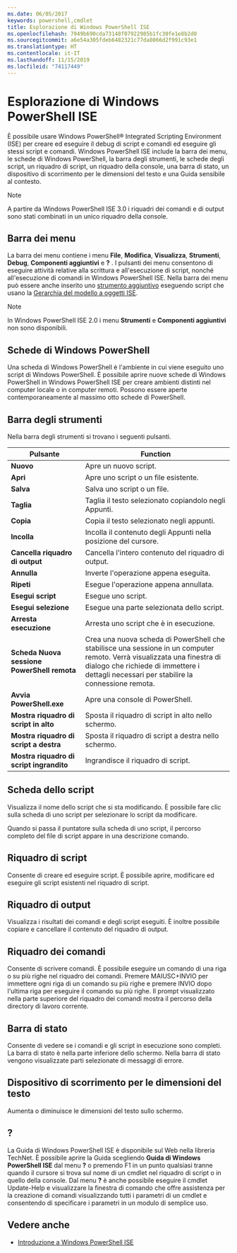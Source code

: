 ```yaml
---
ms.date: 06/05/2017
keywords: powershell,cmdlet
title: Esplorazione di Windows PowerShell ISE
ms.openlocfilehash: 7949b690cda73148f07922985b1fc30fe1e8b2d0
ms.sourcegitcommit: a6e54a305fdeb6482321c77da8066d2f991c93e1
ms.translationtype: HT
ms.contentlocale: it-IT
ms.lasthandoff: 11/15/2019
ms.locfileid: "74117449"
---
```

# <a name="exploring-the-windows-powershell-ise"></a>Esplorazione di Windows PowerShell ISE

È possibile usare Windows PowerShell® Integrated Scripting Environment (ISE) per creare ed eseguire il debug di script e comandi ed eseguire gli stessi script e comandi. Windows PowerShell ISE include la barra dei menu, le schede di Windows PowerShell, la barra degli strumenti, le schede degli script, un riquadro di script, un riquadro della console, una barra di stato, un dispositivo di scorrimento per le dimensioni del testo e una Guida sensibile al contesto.

> [!NOTE]
> A partire da Windows PowerShell ISE 3.0 i riquadri dei comandi e di output sono stati combinati in un unico riquadro della console.

## <a name="menu-bar"></a>Barra dei menu

La barra dei menu contiene i menu **File**, **Modifica**, **Visualizza**, **Strumenti**, **Debug**, **Componenti aggiuntivi** e **?** . I pulsanti dei menu consentono di eseguire attività relative alla scrittura e all'esecuzione di script, nonché all'esecuzione di comandi in Windows PowerShell ISE. Nella barra dei menu può essere anche inserito uno [strumento aggiuntivo](object-model/The-ISEAddOnTool-Object.md) eseguendo script che usano la [Gerarchia del modello a oggetti ISE](object-model/The-ISE-Object-Model-Hierarchy.md).

> [!NOTE]
> In Windows PowerShell ISE 2.0 i menu **Strumenti** e **Componenti aggiuntivi** non sono disponibili.

## <a name="windows-powershell-tabs"></a>Schede di Windows PowerShell

Una scheda di Windows PowerShell è l'ambiente in cui viene eseguito uno script di Windows PowerShell. È possibile aprire nuove schede di Windows PowerShell in Windows PowerShell ISE per creare ambienti distinti nel computer locale o in computer remoti. Possono essere aperte contemporaneamente al massimo otto schede di PowerShell.

## <a name="toolbar"></a>Barra degli strumenti

Nella barra degli strumenti si trovano i seguenti pulsanti.

|Pulsante|Function|
|----------|------------|
|**Nuovo**|Apre un nuovo script.|
|**Apri**|Apre uno script o un file esistente.|
|**Salva**|Salva uno script o un file.|
|**Taglia**|Taglia il testo selezionato copiandolo negli Appunti.|
|**Copia**|Copia il testo selezionato negli appunti.|
|**Incolla**|Incolla il contenuto degli Appunti nella posizione del cursore.|
|**Cancella riquadro di output**|Cancella l'intero contenuto del riquadro di output.|
|**Annulla**|Inverte l'operazione appena eseguita.|
|**Ripeti**|Esegue l'operazione appena annullata.|
|**Esegui script**|Esegue uno script.|
|**Esegui selezione**|Esegue una parte selezionata dello script.|
|**Arresta esecuzione**|Arresta uno script che è in esecuzione.|
|**Scheda Nuova sessione PowerShell remota**|Crea una nuova scheda di PowerShell che stabilisce una sessione in un computer remoto. Verrà visualizzata una finestra di dialogo che richiede di immettere i dettagli necessari per stabilire la connessione remota.|
|**Avvia PowerShell.exe**|Apre una console di PowerShell.|
|**Mostra riquadro di script in alto**|Sposta il riquadro di script in alto nello schermo.|
|**Mostra riquadro di script a destra**|Sposta il riquadro di script a destra nello schermo.|
|**Mostra riquadro di script ingrandito**|Ingrandisce il riquadro di script.|

## <a name="script-tab"></a>Scheda dello script

Visualizza il nome dello script che si sta modificando. È possibile fare clic sulla scheda di uno script per selezionare lo script da modificare.

Quando si passa il puntatore sulla scheda di uno script, il percorso completo del file di script appare in una descrizione comando.

## <a name="script-pane"></a>Riquadro di script

Consente di creare ed eseguire script. È possibile aprire, modificare ed eseguire gli script esistenti nel riquadro di script.

## <a name="output-pane"></a>Riquadro di output

Visualizza i risultati dei comandi e degli script eseguiti. È inoltre possibile copiare e cancellare il contenuto del riquadro di output.

## <a name="command-pane"></a>Riquadro dei comandi

Consente di scrivere comandi. È possibile eseguire un comando di una riga o su più righe nel riquadro dei comandi. Premere MAIUSC+INVIO per immettere ogni riga di un comando su più righe e premere INVIO dopo l'ultima riga per eseguire il comando su più righe. Il prompt visualizzato nella parte superiore del riquadro dei comandi mostra il percorso della directory di lavoro corrente.

## <a name="status-bar"></a>Barra di stato

Consente di vedere se i comandi e gli script in esecuzione sono completi. La barra di stato è nella parte inferiore dello schermo. Nella barra di stato vengono visualizzate parti selezionate di messaggi di errore.

## <a name="text-size-slider"></a>Dispositivo di scorrimento per le dimensioni del testo

Aumenta o diminuisce le dimensioni del testo sullo schermo.

## <a name="help"></a>?

La Guida di Windows PowerShell ISE è disponibile sul Web nella libreria TechNet. È possibile aprire la Guida scegliendo **Guida di Windows PowerShell ISE** dal menu **?** o premendo F1 in un punto qualsiasi tranne quando il cursore si trova sul nome di un cmdlet nel riquadro di script o in quello della console. Dal menu **?** è anche possibile eseguire il cmdlet Update-Help e visualizzare la finestra di comando che offre assistenza per la creazione di comandi visualizzando tutti i parametri di un cmdlet e consentendo di specificare i parametri in un modulo di semplice uso.

## <a name="see-also"></a>Vedere anche

- [Introduzione a Windows PowerShell ISE](Introducing-the-Windows-PowerShell-ISE.md)
